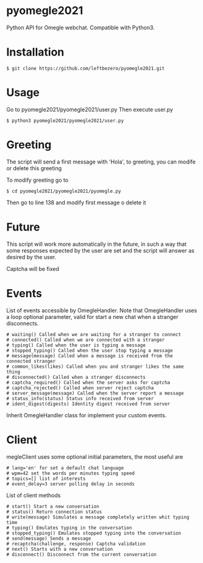 # pyomegle2021
Python API for Omegle webchat. Compatible with Python3.
# Installation 
    $ git clone https://github.com/leftbezero/pyomegle2021.git
# Usage
Go to pyomegle2021/pyomegle2021/user.py
Then execute user.py

    $ python3 pyomegle2021/pyomegle2021/user.py

# Greeting
The script will send a first message with 'Hola', to greeting, you can modife or delete this greeting

To modify greeting go to 

    $ cd pyomegle2021/pyomegle2021/pyomegle.py

Then go to line 138 and modify first message o delete it

# Future
This script will work more automatically in the future, in such a way that some responses expected by the user are set and the script will answer as desired by the user.

Captcha will be fixed

# Events
List of events accessible by OmegleHandler. Note that OmegleHandler uses a loop optional parameter, valid for start a new chat when a stranger disconnects.

    # waiting() Called when we are waiting for a stranger to connect
    # connected() Called when we are connected with a stranger
    # typing() Called when the user is typing a message
    # stopped_typing() Called when the user stop typing a message
    # message(message) Called when a message is received from the connected stranger
    # common_likes(likes) Called when you and stranger likes the same thing
    # disconnected() Called when a stranger disconnects
    # captcha_required() Called when the server asks for captcha
    # captcha_rejected() Called when server reject captcha
    # server_message(message) Called when the server report a message
    # status_info(status) Status info received from server
    # ident_digest(digests) Identity digest received from server

Inherit OmegleHandler class for implement your custom events.
# Client

megleClient uses some optional initial parameters, the most useful are

    # lang='en' for set a default chat language
    # wpm=42 set the words per minutes typing speed
    # topics=[] list of interests
    # event_delay=3 server polling delay in seconds

List of client methods

    # start() Start a new conversation
    # status() Return connection status
    # write(message) Simulates a message completely written whit typing time
    # typing() Emulates typing in the conversation
    # stopped_typing() Emulates stopped typing into the conversation
    # send(message) Sends a message
    # recaptcha(challenge, response) Captcha validation
    # next() Starts with a new conversation
    # disconnect() Disconnect from the current conversation

